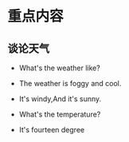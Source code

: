 # 重点内容

## 谈论天气

- What's the weather like?

- The weather is foggy and cool.

- It's windy,And it's sunny.

  

- What's the temperature?

- It's fourteen degree